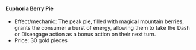 #### Euphoria Berry Pie

- Effect/mechanic: The peak pie, filled with magical mountain berries, grants the consumer a burst of energy, allowing them to take the Dash or Disengage action as a bonus action on their next turn.
- Price: 30 gold pieces